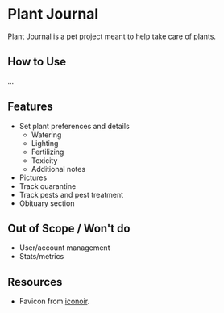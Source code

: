 # Plant Journal

Plant Journal is a pet project meant to help take care of plants.

## How to Use

...

## Features

- Set plant preferences and details
  - Watering
  - Lighting
  - Fertilizing
  - Toxicity
  - Additional notes
- Pictures
- Track quarantine
- Track pests and pest treatment
- Obituary section

## Out of Scope / Won't do

- User/account management
- Stats/metrics

## Resources

- Favicon from [iconoir](https://iconoir.com/).
